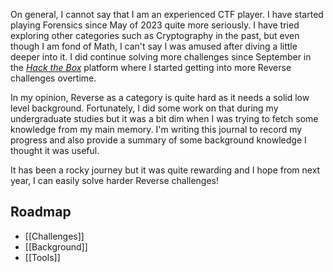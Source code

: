 
On general, I cannot say that I am an experienced CTF player. I have started playing Forensics since May of 2023 quite more seriously. I have tried exploring other categories such as Cryptography in the past,  but even though I am fond of Math, I can't say I was amused after diving a little deeper into it. I did continue solving more challenges since September in the [*Hack the Box*](https://app.hackthebox.com/home) platform where I started getting into more Reverse challenges overtime.

In my opinion, Reverse as a category is quite hard as it needs a solid low level background.
Fortunately, I did some work on that during my undergraduate studies but it was a bit dim when I was trying to fetch some knowledge from my main memory. I'm writing this journal to record my progress and also provide a summary of some background knowledge I thought it was useful.

It has been a rocky journey but it was quite rewarding and I hope from next year, I can easily solve harder Reverse challenges!

## Roadmap

- [[Challenges]]
- [[Background]]
- [[Tools]]